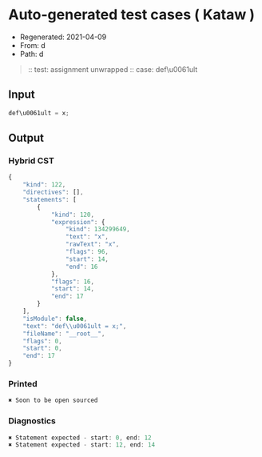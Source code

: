 # Auto-generated test cases ( Kataw )
- Regenerated: 2021-04-09
- From: d
- Path: d
> :: test: assignment unwrapped
> :: case: def\u0061ult
## Input

`````js
def\u0061ult = x;
`````

## Output

### Hybrid CST

```javascript
{
    "kind": 122,
    "directives": [],
    "statements": [
        {
            "kind": 120,
            "expression": {
                "kind": 134299649,
                "text": "x",
                "rawText": "x",
                "flags": 96,
                "start": 14,
                "end": 16
            },
            "flags": 16,
            "start": 14,
            "end": 17
        }
    ],
    "isModule": false,
    "text": "def\\u0061ult = x;",
    "fileName": "__root__",
    "flags": 0,
    "start": 0,
    "end": 17
}
```

### Printed

```javascript
✖ Soon to be open sourced
```

### Diagnostics

```javascript
✖ Statement expected - start: 0, end: 12
✖ Statement expected - start: 12, end: 14

```

